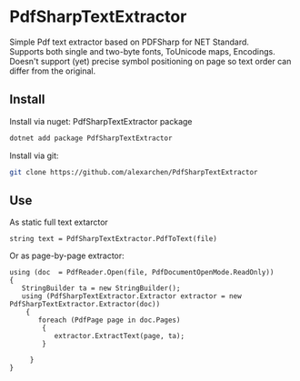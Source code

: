 # PdfSharpTextExtractor

Simple Pdf text extractor based on PDFSharp for NET Standard.\
Supports both single and two-byte fonts, ToUnicode maps, Encodings.\
Doesn't support (yet) precise symbol positioning on page so text order can differ from the original.

## Install

Install via nuget: PdfSharpTextExtractor package

```sh
dotnet add package PdfSharpTextExtractor
```

Install via git:

```sh
git clone https://github.com/alexarchen/PdfSharpTextExtractor
```

## Use

As static full text extarctor

```
string text = PdfSharpTextExtractor.PdfToText(file)
```

Or as page-by-page extractor:

```
using (doc  = PdfReader.Open(file, PdfDocumentOpenMode.ReadOnly))
{
   StringBuilder ta = new StringBuilder();
   using (PdfSharpTextExtractor.Extractor extractor = new PdfSharpTextExtractor.Extractor(doc))
    {
       foreach (PdfPage page in doc.Pages)
        {
           extractor.ExtractText(page, ta);
        }

     }
}
```

